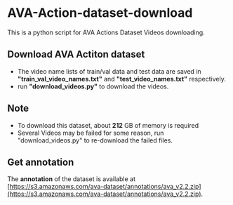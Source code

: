 # AVA-Action-dataset-download
This is a python script for AVA Actions Dataset  Videos downloading.
## Download AVA Actiton dataset
- The video name lists of train/val data and test data are saved in **"train_val_video_names.txt"** and **"test_video_names.txt"** respectively.
- run **"download_videos.py"** to download the videos.
## Note
- To download this dataset, about **212** GB of memory is required
- Several Videos may be failed for some reason, run "download_videos.py" to re-download the failed files.
## Get annotation
The **annotation** of the dataset is available at [https://s3.amazonaws.com/ava-dataset/annotations/ava_v2.2.zip](https://s3.amazonaws.com/ava-dataset/annotations/ava_v2.2.zip).
